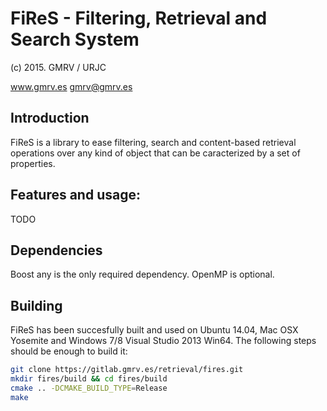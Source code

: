 # FiReS - Filtering, Retrieval and Search System
(c) 2015. GMRV / URJC

www.gmrv.es
gmrv@gmrv.es

## Introduction

FiReS is a library to ease filtering, search and content-based retrieval operations over any kind of object that can be caracterized by a set of properties.

## Features and usage:

TODO

## Dependencies

Boost any is the only required dependency. OpenMP is optional.

## Building

FiReS has been succesfully built and used on Ubuntu 14.04, Mac OSX Yosemite and Windows 7/8 Visual Studio 2013 Win64. The following steps should be enough to build it:

```bash
git clone https://gitlab.gmrv.es/retrieval/fires.git
mkdir fires/build && cd fires/build
cmake .. -DCMAKE_BUILD_TYPE=Release
make
```
